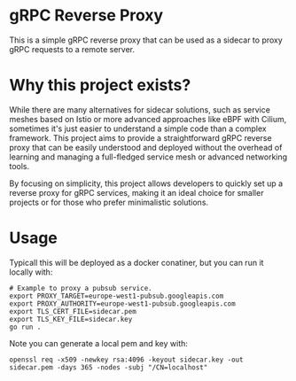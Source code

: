 # gRPC Reverse Proxy

This is a simple gRPC reverse proxy that can be used as a sidecar to proxy gRPC requests to a remote server.

# Why this project exists?

While there are many alternatives for sidecar solutions, such as service meshes based on Istio or more advanced approaches like eBPF with Cilium, sometimes it's just easier to understand a simple code than a complex framework. This project aims to provide a straightforward gRPC reverse proxy that can be easily understood and deployed without the overhead of learning and managing a full-fledged service mesh or advanced networking tools. 

By focusing on simplicity, this project allows developers to quickly set up a reverse proxy for gRPC services, making it an ideal choice for smaller projects or for those who prefer minimalistic solutions.


# Usage

Typicall this will be deployed as a docker conatiner, but you can run it locally with:

```
# Example to proxy a pubsub service.
export PROXY_TARGET=europe-west1-pubsub.googleapis.com
export PROXY_AUTHORITY=europe-west1-pubsub.googleapis.com
export TLS_CERT_FILE=sidecar.pem
export TLS_KEY_FILE=sidecar.key
go run .
```

Note you can generate a local pem and key with:
```
openssl req -x509 -newkey rsa:4096 -keyout sidecar.key -out sidecar.pem -days 365 -nodes -subj "/CN=localhost"

